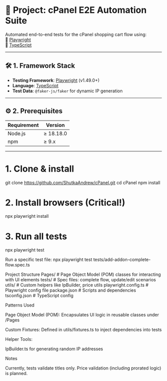 # 🚀 Project: **cPanel E2E Automation Suite**

Automated end-to-end tests for the cPanel shopping cart flow using:  
🔹 [Playwright](https://playwright.dev/)  
🔹 [TypeScript](https://www.typescriptlang.org/)  

---

## 🛠️ **1. Framework Stack**
- **Testing Framework**: [Playwright](https://playwright.dev/) (v1.49.0+)  
- **Language**: [TypeScript](https://www.typescriptlang.org/)  
- **Test Data**: `@faker-js/faker` for dynamic IP generation  

---

## ⚙️ **2. Prerequisites**
| Requirement       | Version       | 
|-------------------|---------------|
| Node.js          | ≥ 18.18.0     | 
| npm              | ≥ 9.x         | 

---


# 1. Clone & install
git clone https://github.com/ShutkaAndrew/cPanel.git
cd cPanel
npm install

# 2. Install browsers (Critical!)
npx playwright install

# 3. Run all tests
npx playwright test

Run a specific test file: 
npx playwright test tests/add-addon-complete-flow.spec.ts

Project Structure
Pages/           # Page Object Model (POM) classes for interacting with UI elements
tests/           # Spec files: complete flow, update/edit scenarios
utils/           # Custom helpers like IpBuilder, price utils
playwright.config.ts  # Playwright config file
package.json     # Scripts and dependencies
tsconfig.json    # TypeScript config

Patterns Used

Page Object Model (POM): Encapsulates UI logic in reusable classes under /Pages

Custom Fixtures: Defined in utils/fixtures.ts to inject dependencies into tests

Helper Tools:

IpBuilder.ts for generating random IP addresses

Notes

Currently, tests validate titles only. Price validation (including prorated logic) is planned.



 
